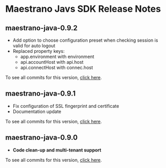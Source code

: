 # Maestrano Javs SDK Release Notes

## maestrano-java-0.9.2

* Add option to choose configuration preset when checking session is valid for auto logout
* Replaced property keys:
    * app.environment with environment
    * api.accountHost with api.host
    * api.connectHost with connec.host

To see all commits for this version, [click here](https://github.com/maestrano/maestrano-java/compare/maestrano-java-0.9.1...maestrano-java-0.9.2).

## maestrano-java-0.9.1

* Fix configuration of SSL fingerprint and certificate
* Documentation update

To see all commits for this version, [click here](https://github.com/maestrano/maestrano-java/compare/maestrano-java-0.9.0...maestrano-java-0.9.1).

## maestrano-java-0.9.0

* **Code clean-up and multi-tenant support**

To see all commits for this version, [click here](https://github.com/maestrano/maestrano-java/compare/0.4.0...maestrano-java-0.9.0).
